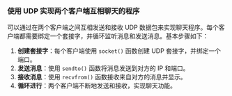 ### 使用 UDP 实现两个客户端互相聊天的程序

可以通过在两个客户端之间互相发送和接收 UDP 数据包来实现聊天程序。每个客户端都需要绑定一个套接字，并循环监听消息和发送消息。基本步骤如下：
1. **创建套接字**：每个客户端使用 `socket()` 函数创建 UDP 套接字，并绑定一个端口。
2. **发送消息**：使用 `sendto()` 函数将消息发送到对方的 IP 和端口。
3. **接收消息**：使用 `recvfrom()` 函数接收来自对方的消息并显示。
4. **循环进行**：两个客户端不断地发送和接收，实现聊天功能。